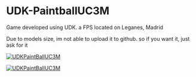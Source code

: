 UDK-PaintballUC3M
=================

Game developed using UDK. a FPS located on Leganes, Madrid

Due to models size, im not able to upload it to github. so if you want it, just ask for it

[![UDKPaintBallUC3M](http://img.youtube.com/vi/wXhWU8UySsI/0.jpg)](http://www.youtube.com/watch?v=wXhWU8UySsI&feature=player_embedded&noredirect=1#t=0)

[![UDKPaintBallUC3M](http://img.youtube.com/vi/BQ3l4PIOzVk/0.jpg)](http://www.youtube.com/watch?v=BQ3l4PIOzVk&feature=player_embedded&noredirect=1#t=0)

